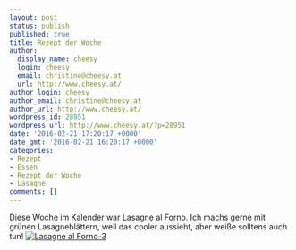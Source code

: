 ```yaml
---
layout: post
status: publish
published: true
title: Rezept der Woche
author:
  display_name: cheesy
  login: cheesy
  email: christine@cheesy.at
  url: http://www.cheesy.at/
author_login: cheesy
author_email: christine@cheesy.at
author_url: http://www.cheesy.at/
wordpress_id: 28951
wordpress_url: http://www.cheesy.at/?p=28951
date: '2016-02-21 17:20:17 +0000'
date_gmt: '2016-02-21 16:20:17 +0000'
categories:
- Rezept
- Essen
- Rezept der Woche
- Lasagne
comments: []
---
```

Diese Woche im Kalender war Lasagne al Forno. Ich machs gerne mit grünen Lasagneblättern, weil das cooler aussieht, aber weiße solltens auch tun!
[![Lasagne al Forno-3](http://www.cheesy.at/wp-content/uploads/Lasagne-al-Forno-3.jpg)](http://www.cheesy.at/rezepte/hauptspeisen/pasta/lasagne-al-forno/)
